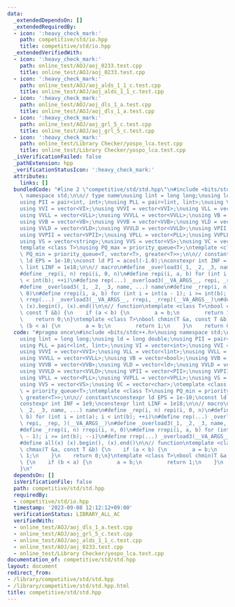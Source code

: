 ```yaml
---
data:
  _extendedDependsOn: []
  _extendedRequiredBy:
  - icon: ':heavy_check_mark:'
    path: competitive/std/io.hpp
    title: competitive/std/io.hpp
  _extendedVerifiedWith:
  - icon: ':heavy_check_mark:'
    path: online_test/AOJ/aoj_0233.test.cpp
    title: online_test/AOJ/aoj_0233.test.cpp
  - icon: ':heavy_check_mark:'
    path: online_test/AOJ/aoj_alds_1_1_c.test.cpp
    title: online_test/AOJ/aoj_alds_1_1_c.test.cpp
  - icon: ':heavy_check_mark:'
    path: online_test/AOJ/aoj_dls_1_a.test.cpp
    title: online_test/AOJ/aoj_dls_1_a.test.cpp
  - icon: ':heavy_check_mark:'
    path: online_test/AOJ/aoj_grl_5_c.test.cpp
    title: online_test/AOJ/aoj_grl_5_c.test.cpp
  - icon: ':heavy_check_mark:'
    path: online_test/Library Checker/yospo_lca.test.cpp
    title: online_test/Library Checker/yospo_lca.test.cpp
  _isVerificationFailed: false
  _pathExtension: hpp
  _verificationStatusIcon: ':heavy_check_mark:'
  attributes:
    links: []
  bundledCode: "#line 2 \"competitive/std/std.hpp\"\n#include <bits/stdc++.h>\nusing\
    \ namespace std;\n\n// type name\nusing lint = long long;\nusing ld = long double;\n\
    using PII = pair<int, int>;\nusing PLL = pair<lint, lint>;\nusing VI = vector<int>;\n\
    using VVI = vector<VI>;\nusing VVVI = vector<VVI>;\nusing VLL = vector<lint>;\n\
    using VVLL = vector<VLL>;\nusing VVVLL = vector<VVLL>;\nusing VB = vector<bool>;\n\
    using VVB = vector<VB>;\nusing VVVB = vector<VVB>;\nusing VLD = vector<ld>;\n\
    using VVLD = vector<VLD>;\nusing VVVLD = vector<VVLD>;\nusing VPII = vector<PII>;\n\
    using VVPII = vector<VPII>;\nusing VPLL = vector<PLL>;\nusing VVPLL = vector<VPLL>;\n\
    using VS = vector<string>;\nusing VVS = vector<VS>;\nusing VC = vector<char>;\n\
    template <class T>\nusing PQ_max = priority_queue<T>;\ntemplate <class T>\nusing\
    \ PQ_min = priority_queue<T, vector<T>, greater<T>>;\n\n// constant\nconstexpr\
    \ ld EPS = 1e-10;\nconst ld PI = acosl(-1.0);\nconstexpr int INF = 1e9;\nconstexpr\
    \ lint LINF = 1e18;\n\n// macro\n#define _overload3(_1, _2, _3, name, ...) name\n\
    #define _rep(i, n) repi(i, 0, n)\n#define repi(i, a, b) for (int i = int(a); i\
    \ < int(b); ++i)\n#define rep(...) _overload3(__VA_ARGS__, repi, _rep, )(__VA_ARGS__)\n\
    #define _overload3(_1, _2, _3, name, ...) name\n#define _rrep(i, n) rrepi(i, n,\
    \ 0)\n#define rrepi(i, a, b) for (int i = int(a - 1); i >= int(b); --i)\n#define\
    \ rrep(...) _overload3(__VA_ARGS__, rrepi, _rrep)(__VA_ARGS__)\n#define all(x)\
    \ (x).begin(), (x).end()\n\n// function\ntemplate <class T>\nbool chmax(T &a,\
    \ const T &b) {\n    if (a < b) {\n        a = b;\n        return 1;\n    }\n\
    \    return 0;\n}\ntemplate <class T>\nbool chmin(T &a, const T &b) {\n    if\
    \ (b < a) {\n        a = b;\n        return 1;\n    }\n    return 0;\n}\n"
  code: "#pragma once\n#include <bits/stdc++.h>\nusing namespace std;\n\n// type name\n\
    using lint = long long;\nusing ld = long double;\nusing PII = pair<int, int>;\n\
    using PLL = pair<lint, lint>;\nusing VI = vector<int>;\nusing VVI = vector<VI>;\n\
    using VVVI = vector<VVI>;\nusing VLL = vector<lint>;\nusing VVLL = vector<VLL>;\n\
    using VVVLL = vector<VVLL>;\nusing VB = vector<bool>;\nusing VVB = vector<VB>;\n\
    using VVVB = vector<VVB>;\nusing VLD = vector<ld>;\nusing VVLD = vector<VLD>;\n\
    using VVVLD = vector<VVLD>;\nusing VPII = vector<PII>;\nusing VVPII = vector<VPII>;\n\
    using VPLL = vector<PLL>;\nusing VVPLL = vector<VPLL>;\nusing VS = vector<string>;\n\
    using VVS = vector<VS>;\nusing VC = vector<char>;\ntemplate <class T>\nusing PQ_max\
    \ = priority_queue<T>;\ntemplate <class T>\nusing PQ_min = priority_queue<T, vector<T>,\
    \ greater<T>>;\n\n// constant\nconstexpr ld EPS = 1e-10;\nconst ld PI = acosl(-1.0);\n\
    constexpr int INF = 1e9;\nconstexpr lint LINF = 1e18;\n\n// macro\n#define _overload3(_1,\
    \ _2, _3, name, ...) name\n#define _rep(i, n) repi(i, 0, n)\n#define repi(i, a,\
    \ b) for (int i = int(a); i < int(b); ++i)\n#define rep(...) _overload3(__VA_ARGS__,\
    \ repi, _rep, )(__VA_ARGS__)\n#define _overload3(_1, _2, _3, name, ...) name\n\
    #define _rrep(i, n) rrepi(i, n, 0)\n#define rrepi(i, a, b) for (int i = int(a\
    \ - 1); i >= int(b); --i)\n#define rrep(...) _overload3(__VA_ARGS__, rrepi, _rrep)(__VA_ARGS__)\n\
    #define all(x) (x).begin(), (x).end()\n\n// function\ntemplate <class T>\nbool\
    \ chmax(T &a, const T &b) {\n    if (a < b) {\n        a = b;\n        return\
    \ 1;\n    }\n    return 0;\n}\ntemplate <class T>\nbool chmin(T &a, const T &b)\
    \ {\n    if (b < a) {\n        a = b;\n        return 1;\n    }\n    return 0;\n\
    }\n"
  dependsOn: []
  isVerificationFile: false
  path: competitive/std/std.hpp
  requiredBy:
  - competitive/std/io.hpp
  timestamp: '2023-09-08 12:12:12+09:00'
  verificationStatus: LIBRARY_ALL_AC
  verifiedWith:
  - online_test/AOJ/aoj_dls_1_a.test.cpp
  - online_test/AOJ/aoj_grl_5_c.test.cpp
  - online_test/AOJ/aoj_alds_1_1_c.test.cpp
  - online_test/AOJ/aoj_0233.test.cpp
  - online_test/Library Checker/yospo_lca.test.cpp
documentation_of: competitive/std/std.hpp
layout: document
redirect_from:
- /library/competitive/std/std.hpp
- /library/competitive/std/std.hpp.html
title: competitive/std/std.hpp
---
```

